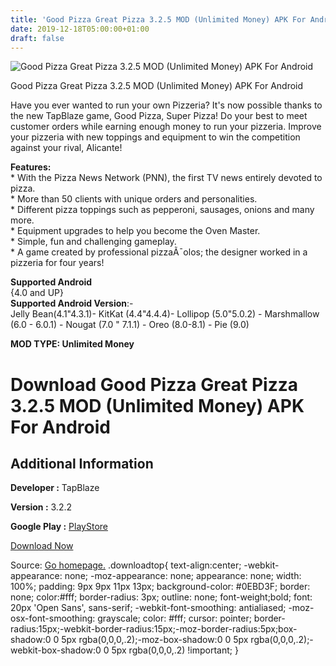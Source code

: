 ```yaml
---
title: 'Good Pizza Great Pizza 3.2.5 MOD (Unlimited Money) APK For Android'
date: 2019-12-18T05:00:00+01:00
draft: false
---
```


![Good Pizza Great Pizza 3.2.5 MOD (Unlimited Money) APK For Android](https://i1.wp.com/apkhome.net/wp-content/uploads/2019/11/Good-Pizza-Great-Pizza.png "Good Pizza Great Pizza 3.2.5 MOD (Unlimited Money) APK For Android")

  

Good Pizza Great Pizza 3.2.5 MOD (Unlimited Money) APK For Android

Have you ever wanted to run your own Pizzeria? It's now possible thanks to the new TapBlaze game, Good Pizza, Super Pizza! Do your best to meet customer orders while earning enough money to run your pizzeria. Improve your pizzeria with new toppings and equipment to win the competition against your rival, Alicante!

**Features:**  
\* With the Pizza News Network (PNN), the first TV news entirely devoted to pizza.  
\* More than 50 clients with unique orders and personalities.  
\* Different pizza toppings such as pepperoni, sausages, onions and many more.  
\* Equipment upgrades to help you become the Oven Master.  
\* Simple, fun and challenging gameplay.  
\* A game created by professional pizzaÃ¯olos; the designer worked in a pizzeria for four years!

**Supported Android**  
{4.0 and UP}  
**Supported Android Version**:-  
Jelly Bean(4.1"4.3.1)- KitKat (4.4"4.4.4)- Lollipop (5.0"5.0.2) - Marshmallow (6.0 - 6.0.1) - Nougat (7.0 " 7.1.1) - Oreo (8.0-8.1) - Pie (9.0)

**MOD TYPE: Unlimited Money**

Download Good Pizza Great Pizza 3.2.5 MOD (Unlimited Money) APK For Android
===========================================================================

Additional Information
----------------------

**Developer :** TapBlaze

**Version :** 3.2.2

**Google Play :** [PlayStore](https://play.google.com/store/apps/details?id=com.tapblaze.pizzabusiness)

  

[Download Now](https://store4app.co/post/good-pizza-great-pizza-3-2-5-mod-unlimited-money-apk-for-android_1574520006)

  
Source: [Go homepage.](https://store4app.co/post/good-pizza-great-pizza-3-2-5-mod-unlimited-money-apk-for-android_1574520006) .downloadtop{ text-align:center; -webkit-appearance: none; -moz-appearance: none; appearance: none; width: 100%; padding: 9px 9px 11px 13px; background-color: #0EBD3F; border: none; color:#fff; border-radius: 3px; outline: none; font-weight;bold; font: 20px 'Open Sans', sans-serif; -webkit-font-smoothing: antialiased; -moz-osx-font-smoothing: grayscale; color: #fff; cursor: pointer; border-radius:15px;-webkit-border-radius:15px;-moz-border-radius:5px;box-shadow:0 0 5px rgba(0,0,0,.2);-moz-box-shadow:0 0 5px rgba(0,0,0,.2);-webkit-box-shadow:0 0 5px rgba(0,0,0,.2) !important; }
